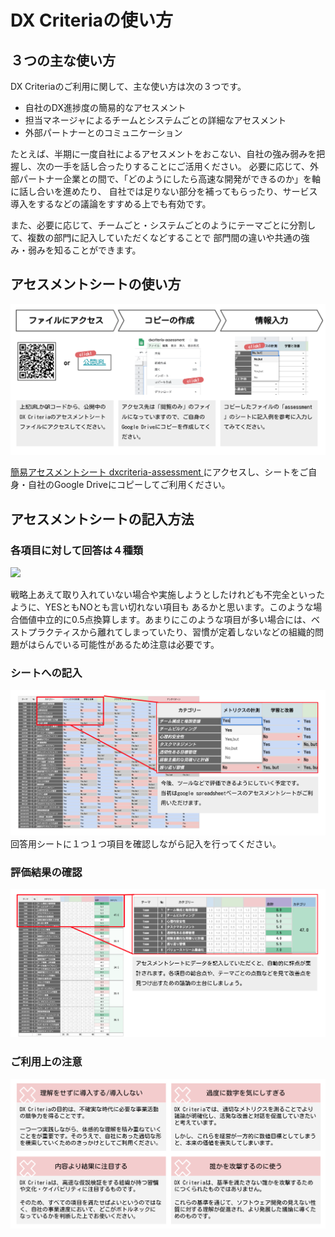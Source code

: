 # DX Criteriaの使い方

## ３つの主な使い方
DX Criteriaのご利用に関して、主な使い方は次の３つです。

+ 自社のDX進捗度の簡易的なアセスメント
+ 担当マネージャによるチームとシステムごとの詳細なアセスメント
+ 外部パートナーとのコミュニケーション

たとえば、半期に一度自社によるアセスメントをおこない、自社の強み弱みを把握し、次の一手を話し合ったりすることにご活用ください。
必要に応じて、外部パートナー企業との間で、「どのようにしたら高速な開発ができるのか」を軸に話し合いを進めたり、
自社では足りない部分を補ってもらったり、サービス導入をするなどの議論をすすめる上でも有効です。

また、必要に応じて、チームごと・システムごとのようにテーマごとに分割して、複数の部門に記入していただくなどすることで
部門間の違いや共通の強み・弱みを知ることができます。


## アセスメントシートの使い方
![](./image/access.png)

[簡易アセスメントシート dxcriteria-assessment ](https://docs.google.com/spreadsheets/d/1Wnyz6vZVrVnkbteQsrJ7IROFaiFb6ocDLocG2KzzWJs/edit?usp=sharing)にアクセスし、シートをご自身・自社のGoogle Driveにコピーしてご利用ください。

## アセスメントシートの記入方法

### 各項目に対して回答は４種類
![](/.image/answer.png)

戦略上あえて取り入れていない場合や実施しようとしたけれども不完全といったように、YESともNOとも言い切れない項目も
あるかと思います。このような場合価値中立的に0.5点換算します。あまりにこのような項目が多い場合には、ベストプラクティスから離れてしまっていたり、習慣が定着しないなどの組織的問題がはらんでいる可能性があるため注意は必要です。

### シートへの記入
![](./image/sheet.png)
回答用シートに１つ１つ項目を確認しながら記入を行ってください。

### 評価結果の確認
![](./image/score.png)

### ご利用上の注意

![](./image/caution.png)